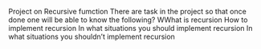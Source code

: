 Project on Recursive fumction
There are task in the project so that once done one will be able to know the following?
WWhat is recursion
How to implement recursion
In what situations you should implement recursion
In what situations you shouldn’t implement recursion

